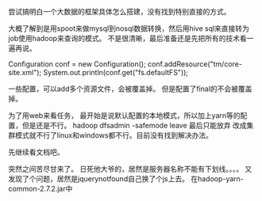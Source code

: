 尝试搞明白一个大数据的框架具体怎么搭建，没有找到特别直接的方式。

大概了解到是用spoot来做mysql到nosql数据转换，然后用hive sql来直接转为job使用hadoop来查询的模式。  不是很清晰，最后准备还是先把所有的技术看一遍再说。

Configuration conf = new Configuration();
conf.addResource("tm/core-site.xml");
System.out.println(conf.get("fs.defaultFS"));

一些配置，可以add多个资源文件，会被覆盖掉。 但是配置了final的不会被覆盖掉。

为了用web来看任务，
最开始是说默认配置的本地模式，所以加上yarn等的配置，但是还是不行。
hadoop dfsadmin -safemode leave
最后只能放弃
改成集群模式就不行了linux和windows都不行。目前没有找到解决办法。

先继续看文档吧。

突然之间苦尽甘来了。
日死他大爷的，居然是服务器名称不能有下划线。。。。
又发现了个问题，居然是jquerynotfound自己换了个js上去。 在hadoop-yarn-common-2.7.2.jar中


